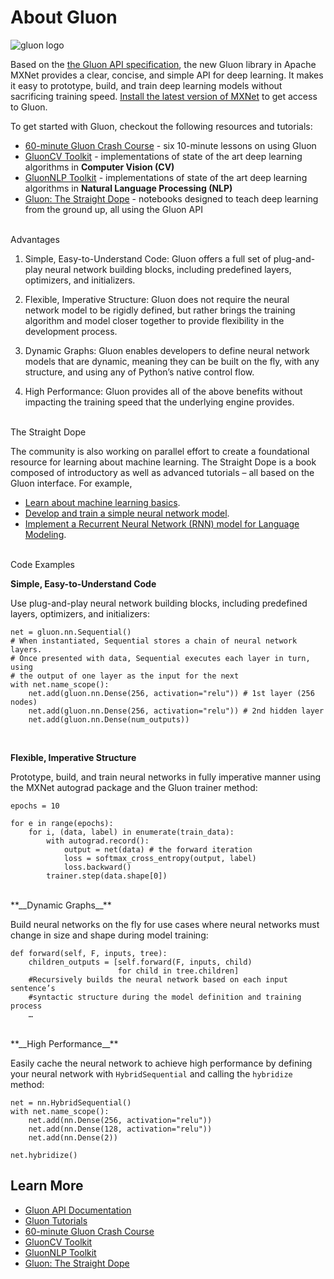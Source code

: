 # About Gluon

![gluon logo](https://github.com/dmlc/web-data/blob/master/mxnet/image/image-gluon-logo.png?raw=true)

Based on the [the Gluon API specification](https://github.com/gluon-api/gluon-api), the new Gluon library in Apache MXNet provides a clear, concise, and simple API for deep learning. It makes it easy to prototype, build, and train deep learning models without sacrificing training speed. [Install the latest version of MXNet](/install/) to get access to Gluon.

To get started with Gluon, checkout the following resources and tutorials:
* [60-minute Gluon Crash Course](https://gluon-crash-course.mxnet.io/) - six 10-minute lessons on using Gluon
* [GluonCV Toolkit](https://gluon-cv.mxnet.io/) - implementations of state of the art deep learning algorithms in **Computer Vision (CV)**
* [GluonNLP Toolkit](https://gluon-nlp.mxnet.io/) - implementations of state of the art deep learning algorithms in **Natural Language Processing (NLP)**
* [Gluon: The Straight Dope](https://gluon.mxnet.io/) - notebooks designed to teach deep learning from the ground up, all using the Gluon API

<br/>
<div class="boxed">
    Advantages
</div>

1. Simple, Easy-to-Understand Code: Gluon offers a full set of plug-and-play neural network building blocks, including predefined layers, optimizers, and initializers.

2. Flexible, Imperative Structure: Gluon does not require the neural network model to be   rigidly defined, but rather brings the training algorithm and model closer together to provide flexibility in the development process.

3. Dynamic Graphs: Gluon enables developers to define neural network models that are dynamic, meaning they can be built on the fly, with any structure, and using any of Python’s native control flow.

4. High Performance: Gluon provides all of the above benefits without impacting the training speed that the underlying engine provides.

<br/>
<div class="boxed">
    The Straight Dope
</div>

The community is also working on parallel effort to create a foundational resource for learning about machine learning. The Straight Dope is a book composed of introductory as well as advanced tutorials – all based on the Gluon interface. For example,

* [Learn about machine learning basics](http://gluon.mxnet.io/chapter01_crashcourse/introduction.html).
* [Develop and train a simple neural network model](http://gluon.mxnet.io/chapter03_deep-neural-networks/mlp-gluon.html).
* [Implement a Recurrent Neural Network (RNN) model for Language Modeling](http://gluon.mxnet.io/chapter05_recurrent-neural-networks/simple-rnn.html).

<br/>
<div class="boxed">
    Code Examples
</div>

**__Simple, Easy-to-Understand Code__**

Use plug-and-play neural network building blocks, including predefined layers, optimizers, and initializers:

```
net = gluon.nn.Sequential()
# When instantiated, Sequential stores a chain of neural network layers.
# Once presented with data, Sequential executes each layer in turn, using
# the output of one layer as the input for the next
with net.name_scope():
    net.add(gluon.nn.Dense(256, activation="relu")) # 1st layer (256 nodes)
    net.add(gluon.nn.Dense(256, activation="relu")) # 2nd hidden layer
    net.add(gluon.nn.Dense(num_outputs))
```
<br/>

**__Flexible, Imperative Structure__**

Prototype, build, and train neural networks in fully imperative manner using the MXNet autograd package and the Gluon trainer method:

```
epochs = 10

for e in range(epochs):
    for i, (data, label) in enumerate(train_data):
        with autograd.record():
            output = net(data) # the forward iteration
            loss = softmax_cross_entropy(output, label)
            loss.backward()
        trainer.step(data.shape[0])
```

<br/>
**__Dynamic Graphs__**

Build neural networks on the fly for use cases where neural networks must change in size and shape during model training:

```
def forward(self, F, inputs, tree):
    children_outputs = [self.forward(F, inputs, child)
                        for child in tree.children]
    #Recursively builds the neural network based on each input sentence’s
    #syntactic structure during the model definition and training process
    …
```
<br/>
**__High Performance__**

Easily cache the neural network to achieve high performance by defining your neural network with ``HybridSequential`` and calling the ``hybridize`` method:

```
net = nn.HybridSequential()
with net.name_scope():
    net.add(nn.Dense(256, activation="relu"))
    net.add(nn.Dense(128, activation="relu"))
    net.add(nn.Dense(2))
```

```
net.hybridize()
```

## Learn More

* [Gluon API Documentation](/api/python/gluon/gluon.html)
* [Gluon Tutorials](/tutorials/)
* [60-minute Gluon Crash Course](https://gluon-crash-course.mxnet.io/)
* [GluonCV Toolkit](https://gluon-cv.mxnet.io/)
* [GluonNLP Toolkit](https://gluon-nlp.mxnet.io/)
* [Gluon: The Straight Dope](https://gluon.mxnet.io/)
